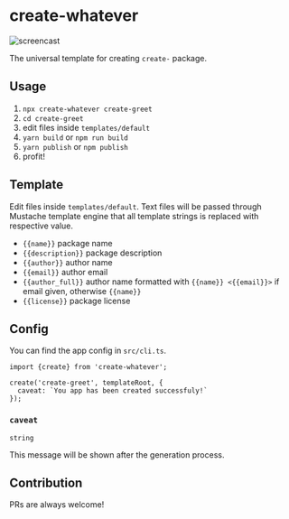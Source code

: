 # create-whatever

![screencast](https://raw.githubusercontent.com/uetchy/create-whatever/master/.github/assets/screencast.gif)

The universal template for creating `create-` package.

## Usage

1. `npx create-whatever create-greet`
2. `cd create-greet`
3. edit files inside `templates/default`
4. `yarn build` or `npm run build`
5. `yarn publish` or `npm publish`
6. profit!

## Template

Edit files inside `templates/default`. Text files will be passed through Mustache template engine that all template strings is replaced with respective value.

- `{{name}}` package name
- `{{description}}` package description
- `{{author}}` author name
- `{{email}}` author email
- `{{author_full}}` author name formatted with `{{name}} <{{email}}>` if email given, otherwise `{{name}}`
- `{{license}}` package license

## Config

You can find the app config in `src/cli.ts`.

```
import {create} from 'create-whatever';

create('create-greet', templateRoot, {
  caveat: `You app has been created successfuly!`
});
```

### `caveat`

`string`

This message will be shown after the generation process.

## Contribution

PRs are always welcome!
